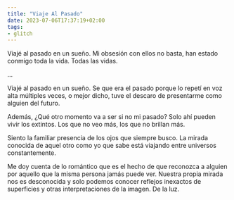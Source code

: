 ```yaml
---
title: "Viaje Al Pasado"
date: 2023-07-06T17:37:19+02:00
tags:
- glitch
---
```


Viajé al pasado en un sueño. Mi obsesión con ellos no basta, han estado conmigo toda la vida. Todas las vidas.

...

Viajé al pasado en un sueño. Se que era el pasado porque lo repetí en voz alta múltiples veces, o mejor dicho, tuve el descaro de presentarme como alguien del futuro.

Además, ¿Qué otro momento va a ser si no mi pasado? Solo ahí pueden vivir los extintos. Los que no veo más, los que no brillan más.

Siento la familiar presencia de los ojos que siempre busco. La mirada conocida de aquel otro como yo que sabe está viajando entre universos constantemente.

Me doy cuenta de lo romántico que es el hecho de que reconozca a alguien por aquello que la misma persona jamás puede ver. Nuestra propia mirada nos es desconocida y solo podemos conocer reflejos inexactos de superficies y otras interpretaciones de la imagen. De la luz.